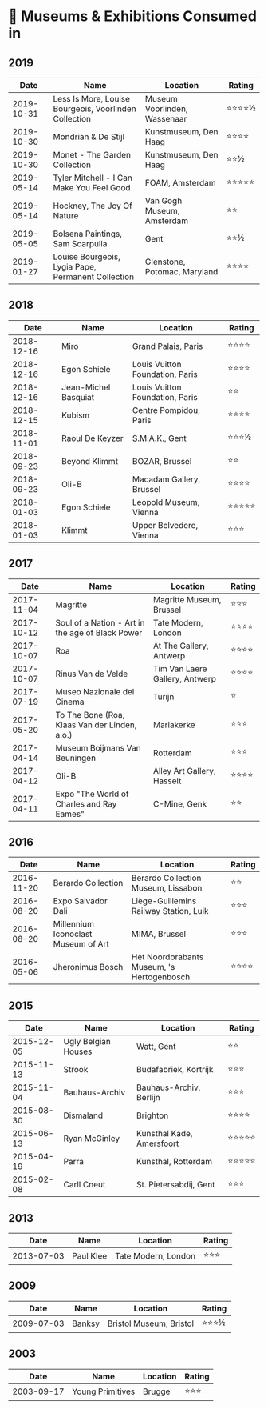 # 🌊 Museums & Exhibitions Consumed in 

## 2019

| Date | Name | Location | Rating |
| --- | --- | --- | --- |
| 2019-10-31 | Less Is More, Louise Bourgeois, Voorlinden Collection | Museum Voorlinden, Wassenaar | ⭐️⭐️⭐️⭐️½ |
| 2019-10-30 | Mondrian & De Stijl | Kunstmuseum, Den Haag | ⭐️⭐️⭐️⭐️ |
| 2019-10-30 | Monet - The Garden Collection | Kunstmuseum, Den Haag | ⭐️⭐️½ |
| 2019-05-14 | Tyler Mitchell - I Can Make You Feel Good | FOAM, Amsterdam | ⭐️⭐️⭐️⭐️⭐️ |
| 2019-05-14 | Hockney, The Joy Of Nature | Van Gogh Museum, Amsterdam | ⭐️⭐️ |
| 2019-05-05 | Bolsena Paintings, Sam Scarpulla | Gent | ⭐️⭐️½ |
| 2019-01-27 | Louise Bourgeois, Lygia Pape, Permanent Collection | Glenstone, Potomac, Maryland | ⭐️⭐️⭐️⭐️ |


## 2018

| Date | Name | Location | Rating |
| --- | --- | --- | --- |
| 2018-12-16 | Miro | Grand Palais, Paris | ⭐️⭐️⭐️⭐️ |
| 2018-12-16 | Egon Schiele | Louis Vuitton Foundation, Paris | ⭐️⭐️⭐️⭐️ |
| 2018-12-16 | Jean-Michel Basquiat | Louis Vuitton Foundation, Paris | ⭐️⭐️ |
| 2018-12-15 | Kubism | Centre Pompidou, Paris | ⭐️⭐️⭐️⭐️ |
| 2018-11-01 | Raoul De Keyzer | S.M.A.K., Gent | ⭐️⭐️⭐️½ |
| 2018-09-23 | Beyond Klimmt | BOZAR, Brussel | ⭐️⭐️ |
| 2018-09-23 | Oli-B | Macadam Gallery, Brussel | ⭐️⭐️⭐️⭐️ |
| 2018-01-03 | Egon Schiele | Leopold Museum, Vienna | ⭐️⭐️⭐️⭐️⭐️ |
| 2018-01-03 | Klimmt | Upper Belvedere, Vienna | ⭐️⭐️⭐️ | 

## 2017

| Date | Name | Location | Rating |
| --- | --- | --- | --- |
| 2017-11-04 | Magritte | Magritte Museum, Brussel | ⭐️⭐️⭐️ |
| 2017-10-12 | Soul of a Nation - Art in the age of Black Power | Tate Modern, London | ⭐️⭐️⭐️⭐️ |
| 2017-10-07 | Roa | At The Gallery, Antwerp | ⭐️⭐️⭐️⭐️ |
| 2017-10-07 | Rinus Van de Velde | Tim Van Laere Gallery, Antwerp | ⭐️⭐️⭐️⭐️ |
| 2017-07-19 | Museo Nazionale del Cinema | Turijn | ⭐️ |
| 2017-05-20 | To The Bone (Roa, Klaas Van der Linden, a.o.) | Mariakerke | ⭐️⭐️⭐️ |
| 2017-04-14 | Museum Boijmans Van Beuningen | Rotterdam | ⭐️⭐️⭐️ |
| 2017-04-12 | Oli-B | Alley Art Gallery, Hasselt | ⭐️⭐️⭐️⭐️ |
| 2017-04-11 | Expo "The World of Charles and Ray Eames" | C-Mine, Genk | ⭐️⭐️ |

## 2016

| Date | Name | Location | Rating |
| --- | --- | --- | --- |
| 2016-11-20 | Berardo Collection | Berardo Collection Museum, Lissabon | ⭐️⭐️ |
| 2016-08-20 | Expo Salvador Dali | Liège-Guillemins Railway Station, Luik | ⭐️⭐️⭐️ |
| 2016-08-20 | Millennium Iconoclast Museum of Art | MIMA, Brussel | ⭐️⭐️⭐️ |
| 2016-05-06 | Jheronimus Bosch | Het Noordbrabants Museum, 's Hertogenbosch | ⭐️⭐️⭐️⭐️ |

## 2015

| Date | Name | Location | Rating |
| --- | --- | --- | --- |
| 2015-12-05 | Ugly Belgian Houses | Watt, Gent | ⭐️⭐️ |
| 2015-11-13 | Strook | Budafabriek, Kortrijk | ⭐️⭐️⭐️ |
| 2015-11-04 | Bauhaus-Archiv | Bauhaus-Archiv, Berlijn | ⭐️⭐️⭐️ |
| 2015-08-30 | Dismaland | Brighton | ⭐️⭐️⭐️⭐️ |
| 2015-06-13 | Ryan McGinley | Kunsthal Kade, Amersfoort | ⭐️⭐️⭐️⭐️⭐️ |
| 2015-04-19 | Parra | Kunsthal, Rotterdam | ⭐️⭐️⭐️⭐️⭐️ |
| 2015-02-08 | Carll Cneut | St. Pietersabdij, Gent | ⭐️⭐️⭐️ |

## 2013

| Date | Name | Location | Rating |
| --- | --- | --- | --- |
| 2013-07-03 | Paul Klee | Tate Modern, London | ⭐️⭐️⭐️ |

## 2009

| Date | Name | Location | Rating |
| --- | --- | --- | --- |
| 2009-07-03 | Banksy | Bristol Museum, Bristol | ⭐⭐⭐½ |

## 2003

| Date | Name | Location | Rating |
| --- | --- | --- | --- |
| 2003-09-17 | Young Primitives | Brugge | ⭐⭐⭐ |

